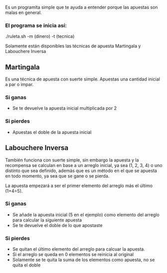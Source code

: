 Es un programita simple que te ayuda a entender porque las apuestas son malas en general.

### El programa se inicia así: ###  

./ruleta.sh -m (dinero) -t (tecnica)

Solamente están disponibles las técnicas de apuesta Martingala y Labouchere Inversa

## **Martingala**  
Es una técnica de apuesta con suerte simple. Apuestas una cantidad inicial
a par o impar.
### Si ganas ###  
- Se te devuelve la apuesta inicial multiplicada por 2  
### Si pierdes ###  
- Apuestas el doble de la apuesta inicial  

## **Labouchere Inversa** ##
También funciona con suerte simple, sin embargo la apuesta y la recompensa se calculan en base a un arreglo inicial, ya sea (1, 2, 3, 4) o uno distinto que sea definido, además que es un método en el que se apuesta en todo momento, ya sea que se gane o se pierda.

La apuesta empezará a ser el primer elemento del arreglo más el último (1+4=5).

### Si ganas ###  
- Se añade la apuesta inicial (5 en el ejemplo) como elemento del arreglo para calcular la siguiente apuesta
- Se te devuelve el doble de lo que apostaste
### Si pierdes ###
- Se quitan el último elemento del arreglo para calcuar la apuesta.
- Si el arreglo se queda en 0 elementos se reinicia al original
- Solamente se te quita la suma de los elementos como apuesta, no se quita el doble
